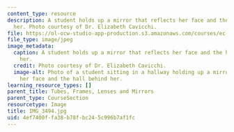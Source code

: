 ```yaml
---
content_type: resource
description: A student holds up a mirror that reflects her face and the hallway behind
  her. Photo courtesy of Dr. Elizabeth Cavicchi.
file: https://ol-ocw-studio-app-production.s3.amazonaws.com/courses/ec-050-recreate-experiments-from-history-inform-the-future-from-the-past-galileo-january-iap-2010/4ef7400ffa38b78fbc245c996b7af1fc_IMG_3494.jpg
file_type: image/jpeg
image_metadata:
  caption: A student holds up a mirror that reflects her face and the hallway behind
    her.
  credit: Photo courtesy of Dr. Elizabeth Cavicchi.
  image-alt: Photo of a student sitting in a hallway holding up a mirror that reflects
    her face and the hall behind her.
learning_resource_types: []
parent_title: Tubes, Frames, Lenses and Mirrors
parent_type: CourseSection
resourcetype: Image
title: IMG_3494.jpg
uid: 4ef7400f-fa38-b78f-bc24-5c996b7af1fc
---
```

